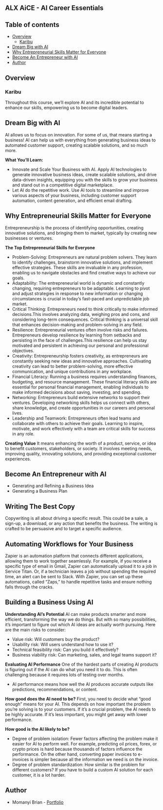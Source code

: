 ## ALX AiCE - AI Career Essentials

## Table of contents

- [Overview](#overview)
  - [Karibu](#karibu)
- [Dream Big with AI](#dream-big-with-ai)
- [Why Entrepreneurial Skills Matter for Everyone](#dream-big-with-ai)
- [Become An Entrepreneur with AI](#become-an-entrepreneur-with-ai)
- [Author](#author)

## Overview

### Karibu
Throughout this course, we’ll explore AI and its incredible potential to enhance our skills, empowering us to become digital leaders.

## Dream Big with AI
AI allows us to focus on innovation. For some of us, that means starting a business! AI can help us with everything from generating business ideas to automated customer support, creating scalable solutions, and so much more.

**What You’ll Learn:**
- Innovate and Scale Your Business with AI. Apply AI technologies to generate innovative business ideas, create scalable solutions, and drive data-driven insights, equipping you with the skills to grow your business and stand out in a competitive digital marketplace.
- Let AI do the repetitive work. Use AI tools to streamline and improve various aspects of your business, including customer support automation, content generation, and efficient email drafting.

## Why Entrepreneurial Skills Matter for Everyone
Entrepreneurship is the process of identifying opportunities, creating innovative solutions, and bringing them to market, typically by creating new businesses or ventures.

**The Top Entrepreneurial Skills for Everyone**
- Problem-Solving: Entrepreneurs are natural problem solvers. They learn to identify challenges, brainstorm innovative solutions, and implement effective strategies. These skills are invaluable in any profession, enabling us to navigate obstacles and find creative ways to achieve our goals.
- Adaptability: The entrepreneurial world is dynamic and constantly changing, requiring entrepreneurs to be adaptable. Learning to pivot and adjust strategies in response to new information or changing circumstances is crucial in today’s fast-paced and unpredictable job market.
- Critical Thinking: Entrepreneurs need to think critically to make informed decisions.This involves analyzing data, weighing pros and cons, and considering long-term consequences. Critical thinking is a universal skill that enhances decision-making and problem-solving in any field.
- Resilience: Entrepreneurial ventures often involve risks and failures. Entrepreneurs develop resilience by learning from setbacks and persisting in the face of challenges.This resilience can help us stay motivated and persistent in achieving our personal and professional objectives.
- Creativity: Entrepreneurship fosters creativity, as entrepreneurs are constantly seeking new ideas and innovative approaches. Cultivating creativity can lead to better problem-solving, more effective communication, and unique contributions in any workplace.
- Financial Literacy: Running a business requires understanding finances, budgeting, and resource management. These financial literacy skills are essential for personal financial management, enabling individuals to make informed decisions about saving, investing, and spending.
- Networking: Entrepreneurs build extensive networks to support their ventures. Developing networking skills helps us connect with others, share knowledge, and create opportunities in our careers and personal lives.
- Leadership and Teamwork: Entrepreneurs often lead teams and collaborate with others to achieve their goals. Learning to inspire, motivate, and work effectively with a team are critical skills for success in any role.

**Creating Value**
It means enhancing the worth of a product, service, or idea to benefit customers, stakeholders, or society. It involves meeting needs, improving quality, innovating solutions, and providing exceptional customer experiences.

## Become An Entrepreneur with AI
- Generating and Refining a Business Idea
- Generating a Business Plan

## Writing The Best Copy
Copywriting is all about driving a specific result. This could be a sale, a sign-up, a download, or any action that benefits the business. The writing is crafted to be persuasive and to target a specific audience.

## Automating Workflows for Your Business
Zapier is an automation platform that connects different applications, allowing them to work together seamlessly. For example, if you receive a specific type of email in Gmail, Zapier can automatically upload it to a job in Service Titan. Or, if a technician leaves a job without spending the required time, an alert can be sent to Slack. With Zapier, you can set up these automations, called “Zaps,” to handle repetitive tasks and ensure nothing falls through the cracks.

## Building a Business Using AI

**Understanding AI’s Potential**
AI can make products smarter and more efficient, transforming the way we do things. But with so many possibilities, it’s important to figure out which AI ideas are actually worth pursuing. Here are the main risks to consider:

- Value risk: Will customers buy the product?
- Usability risk: Will users understand how to use it?
- Technical feasibility risk: Can you build it effectively?
- Business viability risk: Can marketing, sales, and legal teams support it?

**Evaluating AI Performance**
One of the hardest parts of creating AI products is figuring out if the AI can do what you need it to do. This is often challenging because it requires lots of testing over months.

- AI performance means how well the AI produces accurate outputs like predictions, recommendations, or content.

**How good does the AI need to be?**
First, you need to decide what “good enough” means for your AI. This depends on how important the problem you’re solving is to your customers. If it’s a crucial problem, the AI needs to be highly accurate. If it’s less important, you might get away with lower performance.

**How good is the AI likely to be?**
- Degree of problem isolation: Fewer factors affecting the problem make it easier for AI to perform well. For example, predicting oil prices, forex, or crypto prices is hard because thousands of factors influence the performance. On the other hand, converting paper invoices to e-invoices is simpler because all the information we need is on the invoice.
- Degree of problem standardization: How similar is the problem for different customers? If you have to build a custom AI solution for each customer, it is a lot harder.

## Author
- Momanyi Brian - [Portfolio](https://portfolio-momanyi-brian.vercel.app)